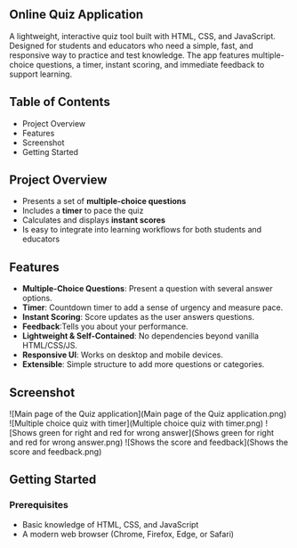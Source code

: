 <section id="readme-content">
  <h1>Online Quiz Application</h1>
  <p>A lightweight, interactive quiz tool built with HTML, CSS, and JavaScript. Designed for students and educators who need a simple, fast, and responsive way to practice and test knowledge. The app features multiple-choice questions, a timer, instant scoring, and immediate feedback to support learning.</p>

  <h2>Table of Contents</h2>
  <ul>
    <li>Project Overview</li>
    <li>Features</li>
    <li>Screenshot</li>
    <li>Getting Started</li>
   
  </ul>

  <section id="project-overview">
    <h2>Project Overview</h2>
    <ul>
      <li>Presents a set of <strong>multiple-choice questions</strong></li>
      <li>Includes a <strong>timer</strong> to pace the quiz</li>
      <li>Calculates and displays <strong>instant scores</strong></li>
      <li>Is easy to integrate into learning workflows for both students and educators</li>
    </ul>
  </section>

  <section id="features">
    <h2>Features</h2>
    <ul>
      <li><strong>Multiple-Choice Questions</strong>: Present a question with several answer options.</li>
      <li><strong>Timer</strong>: Countdown timer to add a sense of urgency and measure pace.</li>
      <li><strong>Instant Scoring</strong>: Score updates as the user answers questions.</li>
      <li><strong> Feedback</strong>:Tells you about your performance.</li>
      <li><strong>Lightweight & Self-Contained</strong>: No dependencies beyond vanilla HTML/CSS/JS.</li>
      <li><strong>Responsive UI</strong>: Works on desktop and mobile devices.</li>
      <li><strong>Extensible</strong>: Simple structure to add more questions or categories.</li>
    </ul>
  </section>

  <section id="Screenshot">
    <h2>Screenshot</h2>
    ![Main page of the Quiz application](Main page of the Quiz application.png)
    ![Multiple choice quiz with timer](Multiple choice quiz with timer.png)
    ![Shows green for right and red for wrong answer](Shows green for right and red for wrong answer.png)
    ![Shows the score and feedback](Shows the score and feedback.png)
  </section>

  <section id="getting-started">
    <h2>Getting Started</h2>
    <h3>Prerequisites</h3>
    <ul>
      <li>Basic knowledge of HTML, CSS, and JavaScript</li>
      <li>A modern web browser (Chrome, Firefox, Edge, or Safari)</li>
    </ul>
  </section>
</section>
